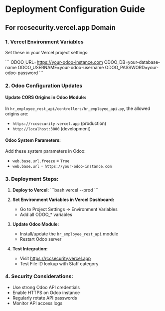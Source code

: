 # Deployment Configuration Guide

## For rccsecurity.vercel.app Domain

### 1. Vercel Environment Variables
Set these in your Vercel project settings:

\`\`\`
ODOO_URL=https://your-odoo-instance.com
ODOO_DB=your-database-name
ODOO_USERNAME=your-odoo-username
ODOO_PASSWORD=your-odoo-password
\`\`\`

### 2. Odoo Configuration Updates

#### Update CORS Origins in Odoo Module:
In `hr_employee_rest_api/controllers/hr_employee_api.py`, the allowed origins are:
- `https://rccsecurity.vercel.app` (production)
- `http://localhost:3000` (development)

#### Odoo System Parameters:
Add these system parameters in Odoo:
- `web.base.url.freeze` = `True`
- `web.base.url` = `https://your-odoo-instance.com`

### 3. Deployment Steps:

1. **Deploy to Vercel:**
   \`\`\`bash
   vercel --prod
   \`\`\`

2. **Set Environment Variables in Vercel Dashboard:**
   - Go to Project Settings → Environment Variables
   - Add all ODOO_* variables

3. **Update Odoo Module:**
   - Install/update the `hr_employee_rest_api` module
   - Restart Odoo server

4. **Test Integration:**
   - Visit https://rccsecurity.vercel.app
   - Test File ID lookup with Staff category

### 4. Security Considerations:
- Use strong Odoo API credentials
- Enable HTTPS on Odoo instance
- Regularly rotate API passwords
- Monitor API access logs
